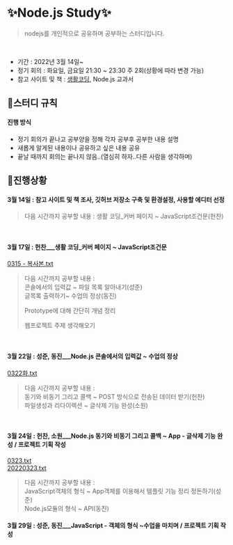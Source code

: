 # ✨Node.js Study✨

> nodejs를 개인적으로 공유하며 공부하는 스터디입니다.
<br>

- 기간 : 2022년 3월 14일~
- 정기 회의 : 화요일, 금요일 21:30 ~ 23:30 주 2회(상황에 따라 변경 가능)
- 참고 사이트 및 책 : [생활코딩](https://opentutorials.org/course/3332), Node.js 교과서


## 📌스터디 규칙 

#### 진행 방식

- 정기 회의가 끝나고 공부양을 정해 각자 공부후 공부한 내용 설명
- 새롭게 알게된 내용이나 공유하고 싶은 내용 공유
- 끝날 때까지 회의는 끝나지 않음..(열심히 하자..다른 사람을 생각하며)

## 📌진행상황

#### 3월 14일 : 참고 사이트 및 책 조사, 깃허브 저장소 구축 및 환경설정, 사용할 에디터 선정
>  다음 시간까지 공부할 내용 : 생활 코딩_커버 페이지 ~ JavaScript조건문(헌찬)
<br>

#### 3월 17일 : 헌찬___생활 코딩_커버 페이지 ~ JavaScript조건문 
[0315 - 복사본.txt](https://github.com/2022-SMHRD-STUDY/NodeJs/files/8356258/0315.-.txt)
<br>
> 다음 시간까지 공부할 내용 : 
> <br>
> 콘솔에서의 입력값 ~ 파일 목록 알아내기(성준)
> <br>
> 글목록 출력하기~ 수업의 정상(동진)
> 
> Prototype에 대해 간단히 개념 정리
> 
> 웹프로젝트 주제 생각해오기

<br>

#### 3월 22일 : 성준, 동진___Node.js 콘솔에서의 입력값 ~ 수업의 정상
[0322화.txt](https://github.com/2022-SMHRD-STUDY/NodeJs/files/8356259/0322.txt)
<br>
>  다음 시간까지 공부할 내용 : 
> <br>
> 동기와 비동기 그리고 콜백 ~ POST 방식으로 전송된 데이터 받기(헌찬)
> <br>
> 파일생성과 리다이렉션 ~ 글삭제 기능 완성(소원)
<br>

#### 3월 24일 : 헌찬, 소원___Node.js 동기와 비동기 그리고 콜백 ~ App - 글삭제 기능 완성 / 프로젝트 기획 작성
[0323.txt](https://github.com/2022-SMHRD-STUDY/NodeJs/files/8356264/0323.txt) <br>
[20220323.txt](https://github.com/2022-SMHRD-STUDY/NodeJs/files/8356263/20220323.txt)<br>
> 다음 시간까지 공부할 내용 : 
> <br>
> JavaScript객체의 형식 ~ App객체를 이용해서 템플릿 기능 정리 정돈하기(성준)
> <br>
> Node.js모듈의 형식 ~ API(동진)

#### 3월 29일 : 성준, 동진___JavaScript - 객체의 형식 ~수업을 마치며 / 프로젝트 기획 작성

